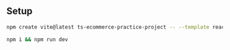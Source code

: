 ## Setup

```sh
npm create vite@latest ts-ecommerce-practice-project -- --template react-ts
```

```sh
npm i && npm run dev
```